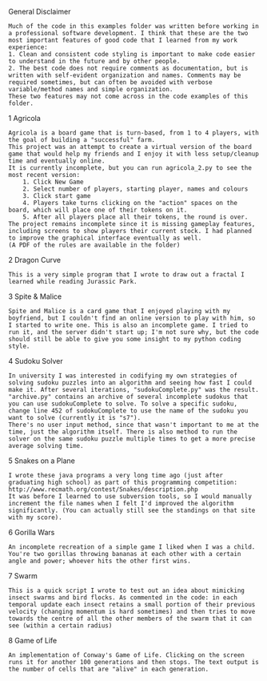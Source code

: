 General Disclaimer

	Much of the code in this examples folder was written before working in a professional software development. I think that these are the two most important features of good code that I learned from my work experience:
	1. Clean and consistent code styling is important to make code easier to understand in the future and by other people.
	2. The best code does not require comments as documentation, but is written with self-evident organization and names. Comments may be required sometimes, but can often be avoided with verbose variable/method names and simple organization.
	These two features may not come across in the code examples of this folder.

1 Agricola

	Agricola is a board game that is turn-based, from 1 to 4 players, with the goal of building a "successful" farm.
	This project was an attempt to create a virtual version of the board game that would help my friends and I enjoy it with less setup/cleanup time and eventually online.
	It is currently incomplete, but you can run agricola_2.py to see the most recent version:
		1. Click New Game
		2. Select number of players, starting player, names and colours
		3. Click start game
		4. Players take turns clicking on the "action" spaces on the board, which will place one of their tokens on it.
		5. After all players place all their tokens, the round is over.
	The project remains incomplete since it is missing gameplay features, including screens to show players their current stock. I had planned to improve the graphical interface eventually as well.
	(A PDF of the rules are available in the folder)
	
2 Dragon Curve

	This is a very simple program that I wrote to draw out a fractal I learned while reading Jurassic Park.
	
3 Spite & Malice

	Spite and Malice is a card game that I enjoyed playing with my boyfriend, but I couldn't find an online version to play with him, so I started to write one. This is also an incomplete game. I tried to run it, and the server didn't start up; I'm not sure why, but the code should still be able to give you some insight to my python coding style.
	
4 Sudoku Solver

	In university I was interested in codifying my own strategies of solving sudoku puzzles into an algorithm and seeing how fast I could make it. After several iterations, "sudokuComplete.py" was the result. "archive.py" contains an archive of several incomplete sudokus that you can use sudokuComplete to solve. To solve a specific sudoku, change line 452 of sudokuComplete to use the name of the sudoku you want to solve (currently it is "s7").
	There's no user input method, since that wasn't important to me at the time, just the algorithm itself. There is also method to run the solver on the same sudoku puzzle multiple times to get a more precise average solving time.
	
5 Snakes on a Plane

	I wrote these java programs a very long time ago (just after graduating high school) as part of this programming competition: http://www.recmath.org/contest/Snakes/description.php
	It was before I learned to use subversion tools, so I would manually increment the file names when I felt I'd improved the algorithm significantly. (You can actually still see the standings on that site with my score).
	
6 Gorilla Wars

	An incomplete recreation of a simple game I liked when I was a child. You're two gorillas throwing bananas at each other with a certain angle and power; whoever hits the other first wins.
	
7 Swarm

	This is a quick script I wrote to test out an idea about mimicking insect swarms and bird flocks. As commented in the code: in each temporal update each insect retains a small portion of their previous velocity (changing momentum is hard sometimes) and then tries to move towards the centre of all the other members of the swarm that it can see (within a certain radius)
	
8 Game of Life

	An implementation of Conway's Game of Life. Clicking on the screen runs it for another 100 generations and then stops. The text output is the number of cells that are "alive" in each generation.
